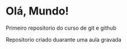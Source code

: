 # Olá, Mundo!
 Primeiro repositorio do curso de git e github

 Repositorio criado duarante uma aula gravada
